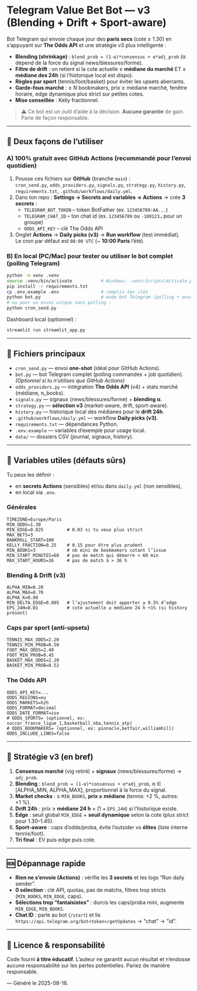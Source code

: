 # Telegram Value Bet Bot — v3 (Blending + Drift + Sport-aware)

Bot Telegram qui envoie chaque jour des **paris secs** (cote ≥ 1.30) en s’appuyant sur **The Odds API** et une stratégie v3 plus intelligente :
- **Blending (shrinkage)** : `blend_prob = (1-α)*consensus + α*adj_prob` (α dépend de la force du signal news/blessures/forme).
- **Filtre de drift** : on retient si la cote actuelle ≥ **médiane du marché** ET ≥ **médiane des 24h** (si l’historique local est dispo).
- **Règles par sport** (tennis/foot/basket) pour éviter les upsets aberrants.
- **Garde-fous marché** : ≥ *N* bookmakers, prix ≥ médiane marché, fenêtre horaire, edge dynamique plus strict sur petites cotes.
- **Mise conseillée** : Kelly fractionnel.

> ⚠️ Ce bot est un outil d’aide à la décision. **Aucune garantie** de gain. Parie de façon responsable.

---

## 🚀 Deux façons de l’utiliser

### A) 100% gratuit avec **GitHub Actions** (recommandé pour l’envoi quotidien)
1. Pousse ces fichiers sur **GitHub** (branche `main`) :  
   `cron_send.py`, `odds_providers.py`, `signals.py`, `strategy.py`, `history.py`, `requirements.txt`, `.github/workflows/daily.yml`.
2. Dans ton repo : **Settings → Secrets and variables → Actions** → crée **3 secrets** :
   - `TELEGRAM_BOT_TOKEN` – token BotFather (ex. `123456789:AA...`)
   - `TELEGRAM_CHAT_ID` – ton chat id (ex. `123456789` ou `-100123…` pour un groupe)
   - `ODDS_API_KEY` – clé The Odds API
3. Onglet **Actions** → **Daily picks (v3)** → **Run workflow** (test immédiat).  
   Le cron par défaut est `08:00 UTC` (~ **10:00 Paris** l’été).

### B) En **local** (PC/Mac) pour tester ou utiliser le bot complet (polling Telegram)
```bash
python -m venv .venv
source .venv/bin/activate           # Windows: .venv\Scripts\Activate.ps1
pip install -r requirements.txt
cp .env.example .env                # remplis tes clés
python bot.py                       # mode bot Telegram (polling + envoi quotidien)
# ou pour un envoi unique sans polling :
python cron_send.py
```
Dashboard local (optionnel) :  
```bash
streamlit run streamlit_app.py
```

---

## 🧩 Fichiers principaux

- `cron_send.py` — envoi **one-shot** (idéal pour GitHub Actions).
- `bot.py` — bot Telegram complet (polling commandes + job quotidien). *(Optionnel si tu n’utilises que GitHub Actions)*
- `odds_providers.py` — intégration **The Odds API** (v4) + stats marché (médiane, n_books).
- `signals.py` — signaux (news/blessures/forme) + **blending α**.
- `strategy.py` — **sélection v3** (market-aware, drift, sport-aware).
- `history.py` — historique local des médianes pour le **drift 24h**.
- `.github/workflows/daily.yml` — workflow **Daily picks (v3)**.
- `requirements.txt` — dépendances Python.
- `.env.example` — variables d’exemple pour usage local.
- `data/` — dossiers CSV (journal, signaux, history).

---

## 🔧 Variables utiles (défauts sûrs)
Tu peux les définir :
- en **secrets Actions** (sensibles) et/ou dans `daily.yml` (non sensibles),
- en local via `.env`.

### Générales
```
TIMEZONE=Europe/Paris
MIN_ODDS=1.30
MIN_EDGE=0.025         # 0.03 si tu veux plus strict
MAX_BETS=3
BANKROLL_START=100
KELLY_FRACTION=0.25    # 0.15 pour être plus prudent
MIN_BOOKS=3            # nb mini de bookmakers cotant l’issue
MIN_START_MINUTES=60   # pas de match qui démarre < 60 min
MAX_START_HOURS=36     # pas de match à > 36 h
```

### Blending & Drift (v3)
```
ALPHA_MIN=0.20
ALPHA_MAX=0.70
ALPHA_K=0.80
MIN_DELTA_EDGE=0.005   # l’ajustement doit apporter ≥ 0.5% d’edge
EPS_24H=0.01           # cote actuelle ≥ médiane 24 h +1% (si history présent)
```

### Caps par sport (anti-upsets)
```
TENNIS_MAX_ODDS=2.20
TENNIS_MIN_PROB=0.50
FOOT_MAX_ODDS=2.40
FOOT_MIN_PROB=0.45
BASKET_MAX_ODDS=2.20
BASKET_MIN_PROB=0.52
```

### The Odds API
```
ODDS_API_KEY=...
ODDS_REGIONS=eu
ODDS_MARKETS=h2h
ODDS_FORMAT=decimal
ODDS_DATE_FORMAT=iso
# ODDS_SPORTS= (optionnel, ex: soccer_france_ligue_1,basketball_nba,tennis_atp)
# ODDS_BOOKMAKERS= (optionnel, ex: pinnacle,betfair,williamhill)
ODDS_INCLUDE_LINKS=false
```

---

## 🧠 Stratégie v3 (en bref)
1) **Consensus marché** (vig retiré) + **signaux** (news/blessures/forme) → `adj_prob`.  
2) **Blending** : `blend_prob = (1-α)*consensus + α*adj_prob`, α ∈ [ALPHA_MIN, ALPHA_MAX], proportionnel à la force du signal.  
3) **Market checks** : ≥ `MIN_BOOKS`, **prix ≥ médiane** (tennis: +2 %, autres: +1 %).  
4) **Drift 24h** : prix ≥ **médiane 24 h** × (1 + `EPS_24H`) si l’historique existe.  
5) **Edge** : seuil global `MIN_EDGE` + **seuil dynamique** selon la cote (plus strict pour 1.30–1.45).  
6) **Sport-aware** : caps d’odds/proba, évite l’outsider vs **élites** (liste interne tennis/foot).  
7) **Tri final** : EV puis edge puis cote.

---

## 🆘 Dépannage rapide
- **Rien ne s’envoie (Actions)** : vérifie les **3 secrets** et les logs “Run daily sender”.  
- **0 sélection** : clé API, quotas, pas de matchs, filtres trop stricts (`MIN_BOOKS`, `MIN_EDGE`, caps).  
- **Sélections trop “fantaisistes”** : durcis les caps/proba mini, augmente `MIN_EDGE`, `MIN_BOOKS`.  
- **Chat ID** : parle au bot (`/start`) et lis `https://api.telegram.org/bot<token>/getUpdates` → "chat" → "id".

---

## 📄 Licence & responsabilité
Code fourni **à titre éducatif**. L’auteur ne garantit aucun résultat et n’endosse aucune responsabilité sur les pertes potentielles. Pariez de manière responsable.

— Généré le 2025-08-16.
